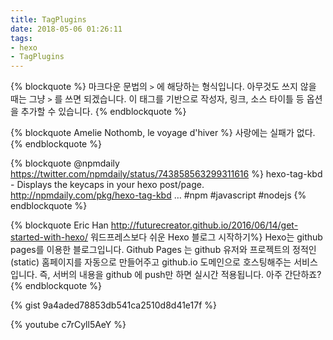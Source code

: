 ```yaml
---
title: TagPlugins
date: 2018-05-06 01:26:11
tags:
- hexo
- TagPlugins
---
```



{% blockquote %}
마크다운 문법의 `>` 에 해당하는 형식입니다. 아무것도 쓰지 않을 때는 그냥 `>` 를 쓰면 되겠습니다. 이 태그를 기반으로 작성자, 링크, 소스 타이틀 등 옵션을 추가할 수 있습니다.
{% endblockquote %}


{% blockquote Amelie Nothomb, le voyage d'hiver %}
사랑에는 실패가 없다.
{% endblockquote %}


{% blockquote @npmdaily https://twitter.com/npmdaily/status/743858563299311616 %}
hexo-tag-kbd - Displays the keycaps in your hexo post/page. http://npmdaily.com/pkg/hexo-tag-kbd …  #npm #javascript #nodejs
{% endblockquote %}


{% blockquote Eric Han http://futurecreator.github.io/2016/06/14/get-started-with-hexo/ 워드프레스보다 쉬운 Hexo 블로그 시작하기%}
Hexo는 github pages를 이용한 블로그입니다. Github Pages 는 github 유저와 프로젝트의 정적인(static) 홈페이지를 자동으로 만들어주고 github.io 도메인으로 호스팅해주는 서비스입니다. 즉, 서버의 내용을 github 에 push만 하면 실시간 적용됩니다. 아주 간단하죠?
{% endblockquote %}


{% gist 9a4aded78853db541ca2510d8d41e17f %}


{% youtube c7rCyll5AeY %}
